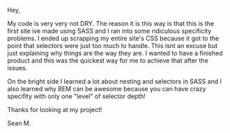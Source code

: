 Hey,

My code is very very not DRY. The reason it is this way is that this is the first site ive made using SASS and I ran into some ridiculous specificity problems. I ended up scrapping my entire site's CSS because it got to the point that selectors were just too much to handle. This isnt an excuse but just explaining why things are the way they are. I wanted to have a finished product and this was the quickest way for me to achieve that after the issues. 

On the bright side I learned a lot about nesting and selectors in SASS and I also learned why BEM can be awesome because you can have crazy specifity with only one "level" of selector depth!

Thanks for looking at my project!

Sean M.